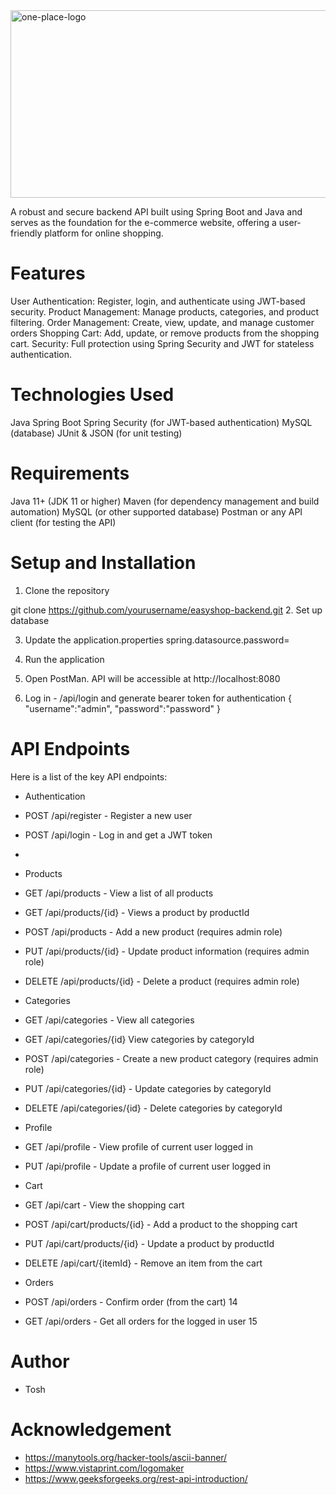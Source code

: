 <img width="1000" alt="one-place-logo" src="https://github.com/user-attachments/assets/e5dd1d59-62d3-4feb-b2ac-cf8c0410ab97" height="300"/>

A robust and secure backend API built using Spring Boot and Java and serves as the foundation for the e-commerce website,
offering a user-friendly platform for online shopping.

# Features
User Authentication: Register, login, and authenticate using JWT-based security.
Product Management: Manage products, categories, and product filtering.
Order Management: Create, view, update, and manage customer orders 
Shopping Cart: Add, update, or remove products from the shopping cart.
Security: Full protection using Spring Security and JWT for stateless authentication.

# Technologies Used
Java 
Spring Boot 
Spring Security (for JWT-based authentication)
MySQL (database)
JUnit & JSON (for unit testing)

# Requirements
Java 11+ (JDK 11 or higher)
Maven (for dependency management and build automation)
MySQL (or other supported database)
Postman or any API client (for testing the API) 

# Setup and Installation
1. Clone the repository

git clone https://github.com/yourusername/easyshop-backend.git
2. Set up database
    
3. Update the application.properties
spring.datasource.password= <yourpassword>

4. Run the application

4. Open PostMan. API will be accessible at http://localhost:8080

6. Log in - /api/login and generate bearer token for authentication { "username":"admin", "password":"password" } 
   

# API Endpoints
Here is a list of the key API endpoints:

- Authentication

- POST /api/register - Register a new user 
- POST /api/login - Log in and get a JWT token
- 
- Products

- GET /api/products - View a list of all products 
- GET /api/products/{id} - Views a product by productId
- POST /api/products - Add a new product (requires admin role) 
- PUT /api/products/{id} - Update product information (requires admin role) 
- DELETE /api/products/{id} - Delete a product (requires admin role) 

- Categories

- GET /api/categories - View all categories 
- GET /api/categories/{id} View categories by categoryId
- POST /api/categories - Create a new product category (requires admin role) 
- PUT /api/categories/{id} - Update categories by categoryId
- DELETE /api/categories/{id} - Delete categories by categoryId

- Profile
- GET /api/profile - View profile of current user logged in
- PUT /api/profile - Update a profile of current user logged in 

- Cart

- GET /api/cart - View the shopping cart 
- POST /api/cart/products/{id} - Add a product to the shopping cart 
- PUT /api/cart/products/{id} - Update a product by productId  
- DELETE /api/cart/{itemId} - Remove an item from the cart 

- Orders

- POST /api/orders - Confirm order (from the cart) 14
- GET /api/orders - Get all orders for the logged in user 15

# Author 
- Tosh

# Acknowledgement 

- https://manytools.org/hacker-tools/ascii-banner/
- https://www.vistaprint.com/logomaker
- https://www.geeksforgeeks.org/rest-api-introduction/
